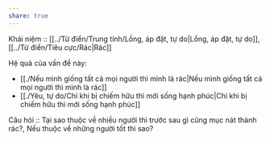 ```yaml
---
share: true
---
```

Khái niệm :: [[../Từ điển/Trung tính/Lồng, áp đặt, tự do|Lồng, áp đặt, tự do]], [[../Từ điển/Tiêu cực/Rác|Rác]]

Hệ quả của vấn đề này:
- [[./Nếu mình giống tất cả mọi người thì mình là rác|Nếu mình giống tất cả mọi người thì mình là rác]]
- [[./Yêu, tự do/Chỉ khi bị chiếm hữu thì mới sống hạnh phúc|Chỉ khi bị chiếm hữu thì mới sống hạnh phúc]]


Câu hỏi :: Tại sao thuộc về nhiều người thì trước sau gì cũng mục nát thành rác?, Nếu thuộc về những người tốt thì sao?